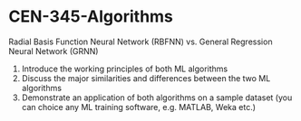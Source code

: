 # CEN-345-Algorithms
 Radial Basis Function Neural Network (RBFNN) vs. General Regression Neural Network (GRNN)

1) Introduce the working principles of both ML algorithms
2) Discuss the major similarities and differences between the two ML algorithms
3) Demonstrate an application of both algorithms on a sample dataset (you can choice any ML training software, e.g. MATLAB, Weka etc.)
